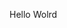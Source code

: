 Hello Wolrd




























































































































































































































































































































































































































































































































































































































































































































































































































































































































































































































































































































































































































































































































































































































































































































































































































































































































































































































































































































































































































































































































































































































































































































































































































































































































































































































